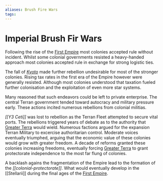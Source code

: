 ```yaml
---
aliases: Brush Fire Wars
tags:
---
```


# Imperial Brush Fir Wars

Following the rise of the [First Empire](first-empire.md) most colonies accepted rule without incident. Whilst some colonial governments resisted a heavy-handed approach most colonies accepted rule in exchange for strong logistic ties.

The fall of *[Kyoto](kyoto.md)* made further rebellion undesirable for most of the stronger colonies. Rising tax rates in the first era of the Empire however were generally resisted. Although most colonies understood that taxation fueled further colonisation and the exploitation of even more star systems. 

Many reasoned that such endeavors could be left to private enterprise. The central Terran government tended toward autocracy and military pressure early. These actions incited numerous rebellions from colonial militias.

*[[Y3 Ceti]]* was lost to rebellion as the Terran Fleet attempted to secure vital ports. The rebellions triggered years of debate as to the authority that [Greater Terra](greater-terra.md) would wield. Numerous factions argued for the expansion Terran Military to excercise authoritarian control. Moderate voices eventually triumphed, arguing that the economic value of these colonies would grow with greater freedom. A decade of reforms granted these colonies increasing freedoms, eventually forcing [Greater Terra](greater-terra.md) to grant protectorate independence to the most far flung of colonies.

A backlash agains the fragmentation of the Empire lead to the formation of the *[[colonial-protectorate]]*. What would eventually develop in the [[Stellarii]] during the final ages of the [First Empire](first-empire.md).